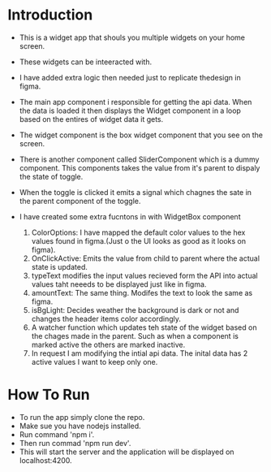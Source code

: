 # Introduction

- This is a widget app that shouls you multiple widgets on your home screen.
- These widgets can be inteeracted with.
- I have added extra logic then needed just to replicate thedesign in figma.

- The main app component i responsible for getting the api data. When the data is loaded it then displays the Widget component in a loop based on the entires of widget data it gets.
- The widget component is the box widget component that you see on the screen.
- There is another component called SliderComponent which is a dummy component. This components takes the value from it's parent to dispaly the state of toggle.
- When the toggle is clicked it emits a signal which chagnes the sate in the parent component of the toggle.
- I have created some extra fucntons in with WidgetBox component
    1. ColorOptions: I have mapped the default color values to the hex values found in figma.(Just o the UI looks as good as it looks on figma).
    2. OnClickActive: Emits the value from child to parent where the actual state is updated.
    3. typeText modifies the input values recieved form the API into actual values taht neeeds to be displayed just like in figma.
    4. amountText: The same thing. Modifes the text to look the same as figma.
    5. isBgLight: Decides weather the background is dark or not and changes the header items color accordingly.
    6. A watcher function which updates teh state of the widget based on the chages made in the parent. Such as when a component is marked active the others are marked inactive.
    7. In request I am modifying the intial api data. The inital data has 2 active values I want to keep only one.

# How To Run

- To run the app simply clone the repo.
- Make sue you have nodejs installed.
- Run command 'npm i'.
- Then run commad 'npm run dev'.
- This will start the server and the application will be displayed on localhost:4200.
